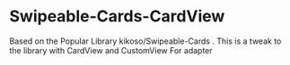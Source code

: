 # Swipeable-Cards-CardView
Based on the Popular Library kikoso/Swipeable-Cards . This is a tweak to the library with CardView and CustomView For adapter

